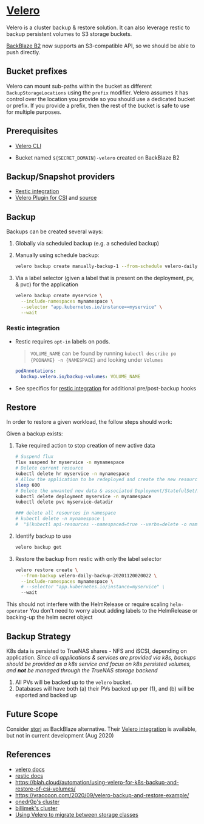 # [Velero](https://velero.io)

Velero is a cluster backup & restore solution. It can also leverage restic to
backup persistent volumes to S3 storage buckets.

[BackBlaze B2](https://help.backblaze.com/hc/en-us/articles/360047425453) now supports an
S3-compatible API, so we should be able to push directly.

## Bucket prefixes

Velero can mount sub-paths within the bucket as different `BackupStorageLocations` using the
`prefix` modifier. Velero assumes it has control over the location you provide so you should use a
dedicated bucket or prefix. If you provide a prefix, then the rest of the bucket is safe to use for
multiple purposes.

## Prerequisites

- [Velero CLI](https://velero.io/docs/v1.6/basic-install/#install-the-cli)
<!-- * [MinIO on BackBlaze](../minio/README.md) -->
- Bucket named `${SECRET_DOMAIN}-velero` created on BackBlaze B2 <!-- and fronted by MinIO -->

## Backup/Snapshot providers

- [Restic integration](https://velero.io/docs/v1.6/restic)
- [Velero Plugin for CSI](https://velero.io/docs/v1.6/csi/) and
  [source](https://github.com/vmware-tanzu/velero-plugin-for-csi)

## Backup

Backups can be created several ways:

1. Globally via scheduled backup (e.g. a scheduled backup)
2. Manually using schedule backup:

   ```sh
   velero backup create manually-backup-1 --from-schedule velero-daily-backup
   ```

3. Via a label selector (given a label that is present on the deployment, pv, & pvc) for the
   application

   ```sh
   velero backup create myservice \
     --include-namespaces mynamespace \
     --selector "app.kubernetes.io/instance==myservice" \
     --wait
   ```

### Restic integration

- Restic requires `opt-in` labels on pods.

  > `VOLUME_NAME` can be found by running `kubectl describe po {PODNAME} -n {NAMESPACE}` and looking
  > under `Volumes`

  ```yaml
  podAnnotations:
    backup.velero.io/backup-volumes: VOLUME_NAME
  ```

- See specifics for
  [restic integration](https://velero.io/docs/v1.6/restic/#how-backup-and-restore-work-with-restic)
  for additional pre/post-backup hooks

## Restore

In order to restore a given workload, the follow steps should work:

Given a backup exists:

1. Take required action to stop creation of new active data

   ```sh
   # Suspend flux
   flux suspend hr myservice -n mynamespace
   # Delete current resource
   kubectl delete hr myservice -n mynamespace
   # Allow the application to be redeployed and create the new resources
   sleep 600
   # Delete the unwanted new data & associated Deployment/StatefulSet/Daemonset
   kubectl delete deployment myservice -n mynamespace
   kubectl delete pvc myservice-datadir

   ### delete all resources in namespace
   # kubectl delete -n mynamespace \
   #  "$(kubectl api-resources --namespaced=true --verbs=delete -o name | tr "\n" "," | sed -e 's/,$//')" --all
   ```

2. Identify backup to use

   ```sh
   velero backup get
   ```

3. Restore the backup from restic with only the label selector

   ```sh
   velero restore create \
     --from-backup velero-daily-backup-20201120020022 \
     --include-namespaces mynamespace \
     # --selector "app.kubernetes.io/instance=myservice" \
     --wait
   ```

This should not interfere with the HelmRelease or require scaling `helm-operator` You don't need to
worry about adding labels to the HelmRelease or backing-up the helm secret object

## Backup Strategy

K8s data is persisted to TrueNAS shares - NFS and iSCSI, depending on application. _Since all
applications & services are provided via k8s, backups should be provided as a k8s service and focus
on k8s persisted volumes, and **not** be managed through the TrueNAS storage backend_

1. All PVs will be backed up to the `velero` bucket.
2. Databases will have both (a) their PVs backed up per (1), and (b) will be exported and backed up

## Future Scope

Consider [storj](https://storj.io/pricing) as BackBlaze alternative. Their
[Velero integration](https://github.com/storj/velero-plugin) is available, but not in current
development (Aug 2020)

## References

- [velero docs](https://velero.io/docs/v1.6/)
- [restic docs](https://restic.readthedocs.io/en/stable/020_installation.html#docker-container)
- <https://blah.cloud/automation/using-velero-for-k8s-backup-and-restore-of-csi-volumes/>
- <https://vraccoon.com/2020/09/velero-backup-and-restore-example/>
- [onedr0p's cluster](https://github.com/onedr0p/home-ops/tree/7f640efe61dd79d36bc51bcb72c49a8b6f1eb7a9/cluster/apps/velero)
- [billimek's cluster](https://github.com/billimek/k8s-gitops/tree/master/velero)
- [Using Velero to migrate between storage classes](https://gist.github.com/deefdragon/d58a4210622ff64088bd62a5d8a4e8cc)
